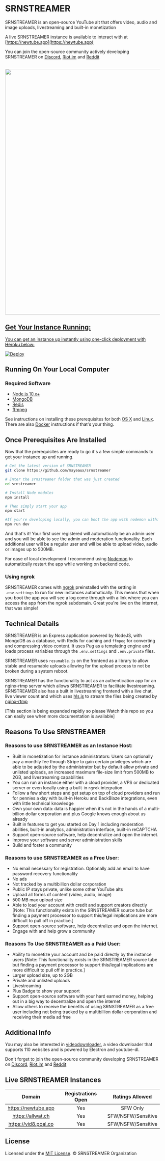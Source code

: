 # SRNSTREAMER
SRNSTREAMER is an open-source YouTube alt that offers video, audio and image uploads, livestreaming and built-in monetization

A live SRNSTREAMER instance is available to interact with at [https://newtube.app](https://newtube.app)

You can join the open-source community actively developing SRNSTREAMER on [Discord](https://discord.gg/ejGah8H), [Riot.im](https://riot.im/app/#/room/#srnstreamer:matrix.org) and [Reddit](https://reddit.com/r/srnstreamer)

<br>

<a href="https://newtube.app" />
<img src="https://user-images.githubusercontent.com/7200471/73618225-630e5d80-45e3-11ea-8772-9f10f5b9ef16.png" width="800" >

## Get Your Instance Running:

You can get an instance up instantly using one-click deployment with Heroku below:

[![Deploy](https://www.herokucdn.com/deploy/button.png)](https://heroku.com/deploy?template=https://github.com/mayeaux/srnstreamer)

## Running On Your Local Computer

### Required Software
- [Node.js 10.x+](https://nodejs.org/en/download/)
- [MongoDB](https://www.mongodb.org/downloads)
- [Redis](https://redis.io/download)
- [ffmpeg](https://www.ffmpeg.org/download.html)

See instructions on installing these prerequisites for both [OS X](https://github.com/mayeaux/srnstreamer/wiki/Installation-Instructions---OS-X) and [Linux](https://github.com/mayeaux/srnstreamer/wiki/Installation-Instructions---Linux). There are also [Docker](https://github.com/mayeaux/srnstreamer/wiki/Docker) instructions if that's your thing.

Once Prerequisites Are Installed
---------------

Now that the prerequisites are ready to go it's a few simple commands to get your instance up and running.

```bash
# Get the latest version of SRNSTREAMER
git clone https://github.com/mayeaux/srnstreamer

# Enter the srnstreamer folder that was just created
cd srnstreamer

# Install Node modules
npm install

# Then simply start your app
npm start

#If you're developing locally, you can boot the app with nodemon with:
npm run dev
```

And that's it! Your first user registered will automatically be an admin user and you will be able to see the admin and moderation functionality. Each additional user will be a regular user and will be able to upload video, audio or images up to 500MB.

For ease of local development I recommend using [Nodemon](https://github.com/remy/nodemon) to automatically restart the app while working on backend code.

### Using ngrok
SRNSTREAMER comes with [ngrok](https://ngrok.com) preinstalled with the setting in `.env.settings` to run for new instances automatically. This means that when you boot the app you will see a log come through with a link where you can access the app from the ngrok subdomain. Great you're live on the internet, that was simple!

## Technical Details

SRNSTREAMER is an Express application powered by NodeJS, with MongoDB as a database, with Redis for caching and `ffmpeg` for converting and compressing video content. It uses Pug as a templating engine and loads process variables through the `.env.settings` and `.env.private` files.

SRNSTREAMER uses `resumable.js` on the frontend as a library to allow stable and resumable uploads allowing for the upload process to not be broken during a system reboot.

SRNSTREAMER has the functionality to act as an authentication app for an nginx-rtmp server which allows SRNSTREAMER to facilitate livestreaming. SRNSTREAMER also has a built in livestreaming frontend with a live chat, live viewer count and which uses      [hls.js](https://github.com/video-dev/hls.js/)  to stream the files being created by [nginx-rtmp](https://github.com/arut/nginx-rtmp-module)


[This section is being expanded rapidly so please Watch this repo so you can easily see when more documentation is available]

## Reasons To Use SRNSTREAMER
### Reasons to use SRNSTREAMER as an Instance Host:
- Built in monetization for instance administrators: Users can optionally pay a monthly fee through Stripe to gain certain privileges which are able to be adjusted by the administrator but by default allow private and unlisted uploads, an increased maximum file-size limit from 500MB to 2GB, and livestreaming capabilities
- You can run an instance either with a cloud provider, a VPS or dedicated server or even locally using a built-in `ngrok` integration.
- Follow a few short steps and get setup on top of cloud providers and run for pennies a day with built-in Heroku and BackBlaze integrations, even with little technical knowledge
- Own your own data: data is happier when it's not in the hands of a multi-billion dollar corporation and plus Google knows enough about us already
- Built in features to get you started on Day 1 including moderation abilities, built-in analytics, administration interface, built-in reCAPTCHA
- Support open-source software, help decentralize and open the internet.
- Improve your software and server administration skills
- Build and foster a community

### Reasons to use SRNSTREAMER as a Free User:
- No email necessary for registration. Optionally add an email to have password recovery functionality
- No ads
- Not tracked by a multibillion dollar corporation
- Public IP stays private, unlike some other YouTube alts
- Upload all forms of content (video, audio, image)
- 500 MB max upload size
- Able to load your account with credit and support creators directly [Note: This functionality exists in the SRNSTREAMER source tube but finding a payment processor to support this/legal implications are more difficult to pull off in practice.]
- Support open-source software, help decentralize and open the internet.
- Engage with and help grow a community

### Reasons To Use SRNSTREAMER as a Paid User:
- Ability to monetize your account and be paid directly by the instance users [Note: This functionality exists in the SRNSTREAMER source tube but finding a payment processor to support this/legal implications are more difficult to pull off in practice.]
- Larger upload size, up to 2GB
- Private and unlisted uploads
- Livestreaming
- Plus Badge to show your support
- Support open-source software with your hard earned money, helping out in a big way to decentralize and open the internet
- Allow others to receive the benefits of using SRNSTREAMER as a free user including not being tracked by a multibillion dollar corporation and receiving their media ad free

## Additional Info

You may also be interested in [videodownloader](https://github.com/mayeaux/videodownloader), a video downloader that supports 110 websites and is powered by Electron and youtube-dl.

Don't forget to join the open-source community developing SRNSTREAMER on [Discord](https://discord.gg/ejGah8H), [Riot.im](https://riot.im/app/#/room/#srnstreamer:matrix.org) and [Reddit](https://reddit.com/r/srnstreamer)

## Live SRNSTREAMER Instances

Domain | Registrations Open | Ratings Allowed 
:---: | :---: | :---: 
https://newtube.app | Yes | SFW Only
https://allwat.ch| Yes | SFW/NSFW/Sensitive
https://vid8.poal.co| Yes | SFW/NSFW/Sensitive


License
-------

Licensed under the [MIT License](LICENSE.md). &copy; SRNSTREAMER Organization
